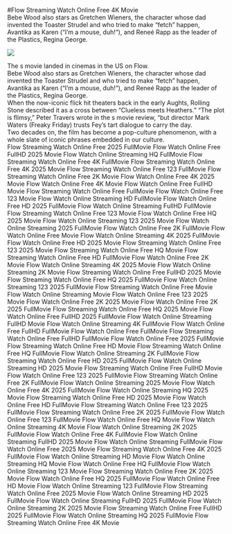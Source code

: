 #Flow Streaming Watch Online Free 4K Movie  
Bebe Wood also stars as Gretchen Wieners, the character whose dad invented the Toaster Strudel and who tried to make “fetch” happen, Avantika as Karen (“I’m a mouse, duh!”), and Reneé Rapp as the leader of the Plastics, Regina George.  
  
[![](https://i.imgur.com/qSNzIqt.png)](https://movie.rssnews.media/YbzLBsk.php)  
  
The s movie landed in cinemas in the US on Flow.  
Bebe Wood also stars as Gretchen Wieners, the character whose dad invented the Toaster Strudel and who tried to make “fetch” happen, Avantika as Karen (“I’m a mouse, duh!”), and Reneé Rapp as the leader of the Plastics, Regina George.  
When the now-iconic flick hit theaters back in the early Aughts, Rolling Stone described it as a cross between “Clueless meets Heathers.” “The plot is flimsy,” Peter Travers wrote in the s movie review, “but director Mark Waters (Freaky Friday) trusts Fey’s tart dialogue to carry the day.  
Two decades on, the film has become a pop-culture phenomenon, with a whole slate of iconic phrases embedded in our culture.  
Flow Streaming Watch Online Free 2025 FullMovie
Flow Watch Online Free FullHD 2025 Movie
Flow Watch Online Streaming HQ FullMovie
Flow Streaming Watch Online Free 4K FullMovie
Flow Streaming Watch Online Free 4K 2025 Movie
Flow Streaming Watch Online Free 123 FullMovie
Flow Streaming Watch Online Free 2K Movie
Flow Watch Online Free 4K 2025 Movie
Flow Watch Online Free 4K Movie
Flow Watch Online Free FullHD Movie
Flow Streaming Watch Online Free FullMovie
Flow Watch Online Free 123 Movie
Flow Watch Online Streaming HD FullMovie
Flow Watch Online Free HD 2025 FullMovie
Flow Watch Online Streaming FullHD FullMovie
Flow Streaming Watch Online Free 123 Movie
Flow Watch Online Free HQ 2025 Movie
Flow Watch Online Streaming 123 2025 Movie
Flow Watch Online Streaming 2025 FullMovie
Flow Watch Online Free 2K FullMovie
Flow Watch Online Free Movie
Flow Watch Online Streaming 4K 2025 FullMovie
Flow Watch Online Free HD 2025 Movie
Flow Streaming Watch Online Free 123 2025 Movie
Flow Streaming Watch Online Free HQ Movie
Flow Streaming Watch Online Free HD FullMovie
Flow Watch Online Free 2K Movie
Flow Watch Online Streaming 4K 2025 Movie
Flow Watch Online Streaming 2K Movie
Flow Streaming Watch Online Free FullHD 2025 Movie
Flow Streaming Watch Online Free HQ 2025 FullMovie
Flow Watch Online Streaming 123 2025 FullMovie
Flow Streaming Watch Online Free Movie
Flow Watch Online Streaming Movie
Flow Watch Online Free 123 2025 Movie
Flow Watch Online Free 2K 2025 Movie
Flow Watch Online Free 2K 2025 FullMovie
Flow Streaming Watch Online Free HQ 2025 Movie
Flow Watch Online Free FullHD 2025 FullMovie
Flow Watch Online Streaming FullHD Movie
Flow Watch Online Streaming 4K FullMovie
Flow Watch Online Free FullHD FullMovie
Flow Watch Online Free FullMovie
Flow Streaming Watch Online Free FullHD FullMovie
Flow Watch Online Free 2025 FullMovie
Flow Streaming Watch Online Free HD Movie
Flow Streaming Watch Online Free HQ FullMovie
Flow Watch Online Streaming 2K FullMovie
Flow Streaming Watch Online Free HD 2025 FullMovie
Flow Watch Online Streaming HD 2025 Movie
Flow Streaming Watch Online Free FullHD Movie
Flow Watch Online Free 123 2025 FullMovie
Flow Streaming Watch Online Free 2K FullMovie
Flow Watch Online Streaming 2025 Movie
Flow Watch Online Free 4K 2025 FullMovie
Flow Watch Online Streaming HQ 2025 Movie
Flow Streaming Watch Online Free HD 2025 Movie
Flow Watch Online Free HD FullMovie
Flow Streaming Watch Online Free 123 2025 FullMovie
Flow Streaming Watch Online Free 2K 2025 FullMovie
Flow Watch Online Free 123 FullMovie
Flow Watch Online Free HQ Movie
Flow Watch Online Streaming 4K Movie
Flow Watch Online Streaming 2K 2025 FullMovie
Flow Watch Online Free 4K FullMovie
Flow Watch Online Streaming FullHD 2025 Movie
Flow Watch Online Streaming FullMovie
Flow Watch Online Free 2025 Movie
Flow Streaming Watch Online Free 4K 2025 FullMovie
Flow Watch Online Streaming HD Movie
Flow Watch Online Streaming HQ Movie
Flow Watch Online Free HQ FullMovie
Flow Watch Online Streaming 123 Movie
Flow Streaming Watch Online Free 2K 2025 Movie
Flow Watch Online Free HQ 2025 FullMovie
Flow Watch Online Free HD Movie
Flow Watch Online Streaming 123 FullMovie
Flow Streaming Watch Online Free 2025 Movie
Flow Watch Online Streaming HD 2025 FullMovie
Flow Watch Online Streaming FullHD 2025 FullMovie
Flow Watch Online Streaming 2K 2025 Movie
Flow Streaming Watch Online Free FullHD 2025 FullMovie
Flow Watch Online Streaming HQ 2025 FullMovie
Flow Streaming Watch Online Free 4K Movie